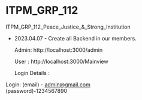 # ITPM_GRP_112
ITPM_GRP_112_Peace_Justice_&amp;_Strong_Institution

- 2023.04.07 - Create all Backend in our members.



  Admin:
http://localhost:3000/admin

   User : 
http://localhost:3000/Mainview

   Login Details :
   
Login: (email) - admin@gmail.com        
(password)-1234567890

